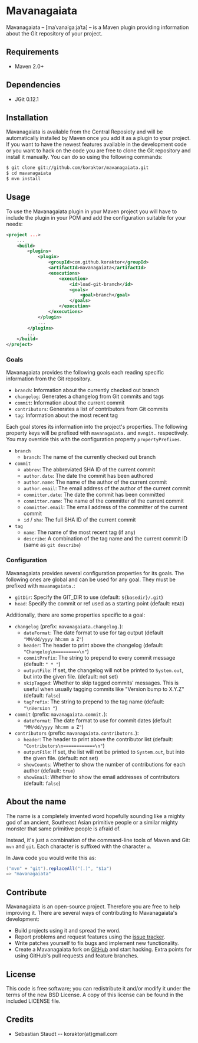 Mavanagaiata
============

Mavanagaiata – \[maˈvanaˈɡaːjaˈta\] – is a Maven plugin providing information
about the Git repository of your project.

## Requirements

 * Maven 2.0+

## Dependencies

 * JGit 0.12.1

## Installation

Mavanagaiata is available from the Central Reposioty and will be automatically
installed by Maven once you add it as a plugin to your project. If you want to
have the newest features available in the development code or you want to hack
on the code you are free to clone the Git repository and install it manually.
You can do so using the following commands:

```bash
$ git clone git://github.com/koraktor/mavanagaiata.git
$ cd mavanagaiata
$ mvn install
```

## Usage

To use the Mavanagaiata plugin in your Maven project you will have to include
the plugin in your POM and add the configuration suitable for your needs:

```xml
<project ...>
    ...
    <build>
        <plugins>
            <plugin>
                <groupId>com.github.koraktor</groupId>
                <artifactId>mavanagaiata</artifactId>
                <executions>
                    <execution>
                        <id>load-git-branch</id>
                        <goals>
                            <goal>branch</goal>
                        </goals>
                    </execution>
                </executions>
            </plugin>
            ...
        </plugins>
        ...
    </build>
</project>
```

### Goals

Mavanagaiata provides the following goals each reading specific information from
the Git repository.

 * `branch`:       Information about the currently checked out branch
 * `changelog`:    Generates a changelog from Git commits and tags
 * `commit`:       Information about the current commit
 * `contributors`: Generates a list of contributors from Git commits
 * `tag`:          Information about the most recent tag

Each goal stores its information into the project's properties. The following
property keys will be prefixed with `mavanagaiata.` and `mvngit.` respectively.
You may override this with the configuration property `propertyPrefixes`.

 * `branch`
   * `branch`: The name of the currently checked out branch
 * `commit`
   * `abbrev`:          The abbreviated SHA ID of the current commit
   * `author.date`:     The date the commit has been authored
   * `author.name`:     The name of the author of the current commit
   * `author.email`:    The email address of the author of the current commit
   * `committer.date`:  The date the commit has been committed
   * `committer.name`:  The name of the committer of the current commit
   * `committer.email`: The email address of the committer of the current
                        commit
   * `id` / `sha`:      The full SHA ID of the current commit
 * `tag`
   * `name`:     The name of the most recent tag (if any)
   * `describe`: A combination of the tag name and the current commit ID
     (same as `git describe`)

### Configuration

Mavanagaiata provides several configuration properties for its goals. The
following ones are global and can be used for any goal. They must be prefixed
with `mavanagaiata.`:

 * `gitDir`: Specify the GIT_DIR to use (default: `${basedir}/.git`)
 * `head`:   Specify the commit or ref used as a starting point (default:
             `HEAD`)

Additionally, there are some properties specific to a goal:

 * `changelog` (prefix: `mavanagaiata.changelog.`):
   * `dateFormat`:   The date format to use for tag output (default
                    `"MM/dd/yyyy hh:mm a Z"`)
   * `header`:       The header to print above the changelog (default:
                     `"Changelog\n=========\n"`)
   * `commitPrefix`: The string to prepend to every commit message (default:
                     `" * "`)
   * `outputFile`:   If set, the changelog will not be printed to `System.out`,
                     but into the given file. (default: not set)
   * `skipTagged`:   Whether to skip tagged commits' messages. This is useful
                     when usually tagging commits like "Version bump to X.Y.Z"
                     (default: `false`)
   * `tagPrefix`:    The string to prepend to the tag name (default:
                     `"\nVersion "`)
 * `commit` (prefix: `mavanagaiata.commit.`):
   * `dateFormat`: The date format to use for commit dates (default
                    `"MM/dd/yyyy hh:mm a Z"`)
 * `contributors` (prefix: `mavanagaiata.contributors.`):
   * `header`:     The header to print above the contributor list (default:
                   `"Contributors\n============\n"`)
   * `outputFile`: If set, the list will not be printed to `System.out`, but
                   into the given file. (default: not set)
   * `showCounts`: Whether to show the number of contributions for each author
                   (default: `true`)
   * `showEmail`:  Whether to show the email addresses of contributors
                   (default: `false`)

## About the name

The name is a completely invented word hopefully sounding like a mighty god of
an ancient, Southeast Asian primitive people or a similar mighty monster that
same primitive people is afraid of.

Instead, it's just a combination of the command-line tools of Maven and Git:
`mvn` and `git`. Each character is suffixed with the character `a`.

In Java code you would write this as:

```java
("mvn" + "git").replaceAll("(.)", "$1a")
=> "mavanagaiata"
```

## Contribute

Mavanagaiata is an open-source project. Therefore you are free to help
improving it. There are several ways of contributing to Mavanagaiata's
development:

* Build projects using it and spread the word.
* Report problems and request features using the [issue tracker][2].
* Write patches yourself to fix bugs and implement new functionality.
* Create a Mavanagaiata fork on [GitHub][1] and start hacking. Extra points for
  using GitHub's pull requests and feature branches.

## License

This code is free software; you can redistribute it and/or modify it under the
terms of the new BSD License. A copy of this license can be found in the
included LICENSE file.

## Credits

* Sebastian Staudt -- koraktor(at)gmail.com

 [1]: https://github.com/koraktor/mavanagaiata
 [2]: https://github.com/koraktor/mavanagaiata/issues
